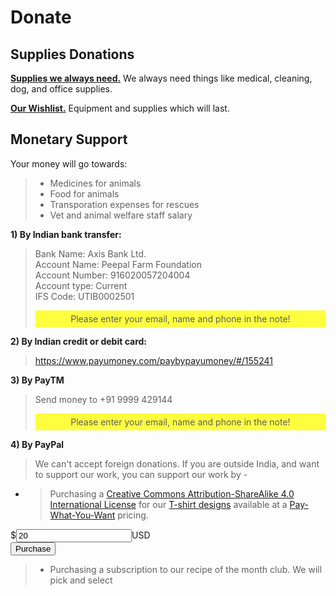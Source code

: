 Donate
=========

<!--
Apart from our regular expenses, we are currently fundraising for -
-------

* Monthly commitment for us to hire a vet
-->

Supplies Donations
----------
[**Supplies we always need.**]( ?p=supplies "supplies" ) We always need things like medical, cleaning, dog, and office supplies.

[**Our Wishlist.**]( ?p=wishlist "wishlist" ) Equipment and supplies which will last.

Monetary Support
----------
Your money will go towards:

> * Medicines for animals
> * Food for animals
> * Transporation expenses for rescues
> * Vet and animal welfare staff salary


**1) By Indian bank transfer:**

> Bank Name: Axis Bank Ltd.<br/>
> Account Name: Peepal Farm Foundation<br/>
> Account Number: 916020057204004<br/>
> Account type: Current<br/>
> IFS Code: UTIB0002501<br/>
> <div style="background-color:rgba(255, 255, 0, .75); text-align:center; vertical-align: middle; padding:5px 0;">Please enter your email, name and phone in the note!</div>

**2) By Indian credit or debit card:**

> https://www.payumoney.com/paybypayumoney/#/155241


**3) By PayTM**

> Send money to +91 9999 429144
> <div style="background-color:rgba(255, 255, 0, .75); text-align:center; vertical-align: middle; padding:5px 0;">Please enter your email, name and phone in the note!</div>

**4) By PayPal**

> We can't accept foreign donations. If you are outside India, and want to support our work, you can support our work by -

* > Purchasing a <a rel="license" href="http://creativecommons.org/licenses/by-sa/4.0/" target="_blank">Creative Commons Attribution-ShareAlike 4.0 International License</a> for our <a href="https://peepalfarm.threadless.com" target="_blank">T-shirt designs</a> available at a <a href="https://en.wikipedia.org/wiki/Pay_what_you_want" target="_blank">Pay-What-You-Want</a> pricing.

<form method="get" action="https://www.e-junkie.com/ecom/gb.php">
  <input type="hidden" name="c" value="single"/>
  <input type="hidden" name="cl" value="328984"/>
  <input type="hidden" name="i" value="1579572"/>
  $<input type="text" name="price" value="20">USD<br/>
  <input type="submit" name="submit" value="Purchase"/>
</form>

> * Purchasing a subscription to our recipe of the month club. We will pick and select
<!--
<form method="get" action="https://www.e-junkie.com/ecom/gb.php">
  <input type="hidden" name="c" value="single"/>
  <input type="hidden" name="cl" value="328984"/>
  <input type="hidden" name="i" value="1579572"/>
  $<input type="text" name="price" value="20">USD<br/>
  <input type="submit" name="submit" value="Purchase"/>
</form>
-->
